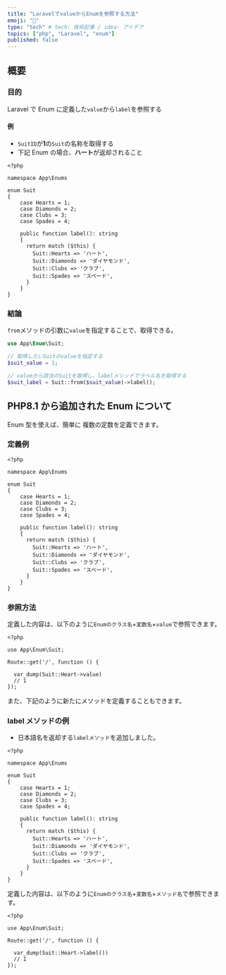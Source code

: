 ```yaml
---
title: "LaravelでvalueからEnumを参照する方法"
emoji: "🦔"
type: "tech" # tech: 技術記事 / idea: アイデア
topics: ["php", "Laravel", "enum"]
published: false
---
```


## 概要

### 目的

Laravel で Enum に定義した`value`から`label`を参照する

#### 例

- `SuitID`が**1**の`Suit`の名称を取得する
- 下記 Enum の場合、**ハート**が返却されること

```php:app/Enums/Suit.php
<?php

namespace App\Enums

enum Suit
{
    case Hearts = 1;
    case Diamonds = 2;
    case Clubs = 3;
    case Spades = 4;

    public function label(): string
    {
      return match ($this) {
        Suit::Hearts => 'ハート',
        Suit::Diamonds => 'ダイヤモンド',
        Suit::Clubs => 'クラブ',
        Suit::Spades => 'スペード',
      }
    }
}
```

### 結論

`from`メソッドの引数に`value`を指定することで、取得できる。

```php
use App\Enum\Suit;

// 取得したいSuitのvalueを指定する
$suit_value = 1;

// valueから該当のSuitを取得し、labelメソッドでラベル名を取得する
$suit_label = Suit::from($suit_value)->label();
```

## PHP8.1 から追加された Enum について

Enum 型を使えば、簡単に 複数の定数を定義できます。

### 定義例

```php:app/Enums/Suit.php
<?php

namespace App\Enums

enum Suit
{
    case Hearts = 1;
    case Diamonds = 2;
    case Clubs = 3;
    case Spades = 4;

    public function label(): string
    {
      return match ($this) {
        Suit::Hearts => 'ハート',
        Suit::Diamonds => 'ダイヤモンド',
        Suit::Clubs => 'クラブ',
        Suit::Spades => 'スペード',
      }
    }
}
```

### 参照方法

定義した内容は、以下のように`Enumのクラス名`+`変数名`+`value`で参照できます。

```php:routes/web.php
<?php

use App\Enum\Suit;

Route::get('/', function () {

  var_dump(Suit::Heart->value)
  // 1
});
```

また、下記のように新たにメソッドを定義することもできます。

### label メソッドの例

- 日本語名を返却する`labelメソッド`を追加しました。

```php:app/Enums/Suit.php
<?php

namespace App\Enums

enum Suit
{
    case Hearts = 1;
    case Diamonds = 2;
    case Clubs = 3;
    case Spades = 4;

    public function label(): string
    {
      return match ($this) {
        Suit::Hearts => 'ハート',
        Suit::Diamonds => 'ダイヤモンド',
        Suit::Clubs => 'クラブ',
        Suit::Spades => 'スペード',
      }
    }
}
```

定義した内容は、以下のように`Enumのクラス名`+`変数名`+`メソッド名`で参照できます。

```php:routes/web.php
<?php

use App\Enum\Suit;

Route::get('/', function () {

  var_dump(Suit::Heart->label())
  // 1
});
```

